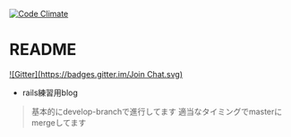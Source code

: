 [![Code Climate](https://codeclimate.com/github/MaxMEllon/MeloBlo/badges/gpa.svg)](https://codeclimate.com/github/MaxMEllon/MeloBlo)

# README
[![Gitter](https://badges.gitter.im/Join Chat.svg)](https://gitter.im/MaxMEllon/MeloBlo?utm_source=badge&utm_medium=badge&utm_campaign=pr-badge&utm_content=badge)

- rails練習用blog

> 基本的にdevelop-branchで進行してます
> 適当なタイミングでmasterにmergeしてます


